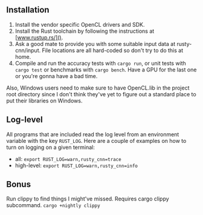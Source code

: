 ## Installation
1. Install the vendor specific OpenCL drivers and SDK.
2. Install the Rust toolchain by following the instructions at [www.rustup.rs/]().
3. Ask a good mate to provide you with some suitable input data at rusty-cnn/input. File locations are all hard-coded so don't try to do this at home.
4. Compile and run the accuracy tests with `cargo run`, or unit tests with `cargo test` or benchmarks with `cargo bench`. Have a GPU for the last one or you're gonna have a bad time.

Also, Windows users need to make sure to have OpenCL.lib in the project root directory since I don't think they've yet to figure out a standard place to put their libraries on Windows.

## Log-level
All programs that are included read the log level from an environment variable
with the key `RUST_LOG`. Here are a couple of examples on how to turn on
logging on a given terminal:
- all: `export RUST_LOG=warn,rusty_cnn=trace`
- high-level: `export RUST_LOG=warn,rusty_cnn=info`

## Bonus
Run clippy to find things I might've missed. Requires cargo clippy subcommand.
`cargo +nightly clippy`

